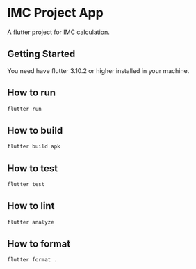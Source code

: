 # IMC Project App

A flutter project for IMC calculation.

## Getting Started

You need have flutter 3.10.2 or higher installed in your machine.

## How to run

```bash
flutter run
```

## How to build

```bash
flutter build apk
```

## How to test

```bash
flutter test
```

## How to lint

```bash
flutter analyze
```

## How to format

```bash
flutter format .
```
